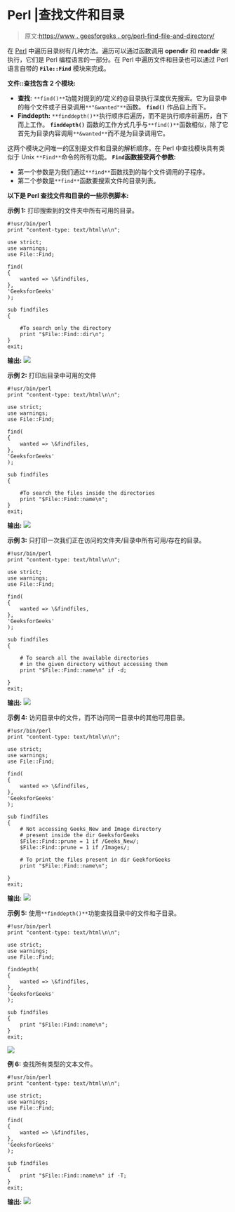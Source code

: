 # Perl |查找文件和目录

> 原文:[https://www . geesforgeks . org/perl-find-file-and-directory/](https://www.geeksforgeeks.org/perl-finding-files-and-directories/)

在 [Perl](https://www.geeksforgeeks.org/introduction-to-perl/) 中遍历目录树有几种方法。遍历可以通过函数调用 **opendir** 和 **readdir** 来执行，它们是 Perl 编程语言的一部分。在 Perl 中遍历文件和目录也可以通过 Perl 语言自带的 **`File::Find`** 模块来完成。

**文件::查找包含 2 个模块:**

*   **查找:** `**find()**`功能对提到的/定义的@目录执行深度优先搜索。它为目录中的每个文件或子目录调用`**"&wanted"**`函数。 **`find()`** 作品自上而下。
*   **Finddepth:** `**finddepth()**`执行顺序后遍历，而不是执行顺序前遍历，自下而上工作。 **`finddepth()`** 函数的工作方式几乎与`**find()**`函数相似，除了它首先为目录内容调用`**&wanted**`而不是为目录调用它。

这两个模块之间唯一的区别是文件和目录的解析顺序。在 Perl 中查找模块具有类似于 Unix `**Find**`命令的所有功能。
**`Find`函数接受两个参数:**

*   第一个参数是为我们通过`**find**`函数找到的每个文件调用的子程序。
*   第二个参数是`**find**`函数要搜索文件的目录列表。

**以下是 Perl 查找文件和目录的一些示例脚本:**

**示例 1:** 打印搜索到的文件夹中所有可用的目录。

```
#!usr/bin/perl
print "content-type: text/html\n\n";

use strict;
use warnings;
use File::Find;

find(
{
    wanted => \&findfiles,
},
'GeeksforGeeks'
);

sub findfiles
{

    #To search only the directory
    print "$File::Find::dir\n";  
}
exit;
```

**输出:**
![](img/526ad2080062826420d9f8712234274e.png)

**示例 2:** 打印出目录中可用的文件

```
#!usr/bin/perl
print "content-type: text/html\n\n";

use strict;
use warnings;
use File::Find;

find(
{
    wanted => \&findfiles,
},
'GeeksforGeeks'
);

sub findfiles
{

    #To search the files inside the directories
    print "$File::Find::name\n";  
}
exit;
```

**输出:**
![](img/8110639b712e4fcb29cf05e3f058c929.png)

**示例 3:** 只打印一次我们正在访问的文件夹/目录中所有可用/存在的目录。

```
#!usr/bin/perl
print "content-type: text/html\n\n";

use strict;
use warnings;
use File::Find;

find(
{
    wanted => \&findfiles,
},
'GeeksforGeeks'
);

sub findfiles
{

    # To search all the available directories 
    # in the given directory without accessing them
    print "$File::Find::name\n" if -d;  

}
exit;
```

**输出:**
![](img/559169c4fe8a289e577e489d2232c456.png)

**示例 4:** 访问目录中的文件，而不访问同一目录中的其他可用目录。

```
#!usr/bin/perl
print "content-type: text/html\n\n";

use strict;
use warnings;
use File::Find;

find(
{
    wanted => \&findfiles,
},
'GeeksforGeeks'
);

sub findfiles
{
    # Not accessing Geeks_New and Image directory
    # present inside the dir GeeksforGeeks
    $File::Find::prune = 1 if /Geeks_New/;
    $File::Find::prune = 1 if /Images/;

    # To print the files present in dir GeekforGeeks
    print "$File::Find::name\n";

}
exit;
```

**输出:**
![](img/3713333b972b798220d8bef391958a3a.png)

**示例 5:** 使用`**finddepth()**`功能查找目录中的文件和子目录。

```
#!usr/bin/perl
print "content-type: text/html\n\n";

use strict;
use warnings;
use File::Find;

finddepth(
{
    wanted => \&findfiles,
},
'GeeksforGeeks'
);

sub findfiles
{
    print "$File::Find::name\n";
}
exit;
```

![](img/25b6168fbca6a0328077f5e6d3b34134.png)

**例 6:** 查找所有类型的文本文件。

```
#!usr/bin/perl
print "content-type: text/html\n\n";

use strict;
use warnings;
use File::Find;

find(
{
    wanted => \&findfiles,
},
'GeeksforGeeks'
);

sub findfiles
{   
    print "$File::Find::name\n" if -T;
}
exit;
```

**输出:**
![](img/d28792906347621c32e8a0661c652d54.png)